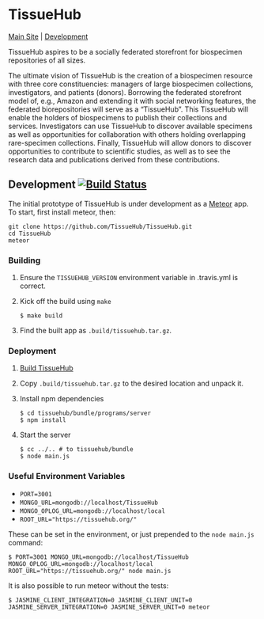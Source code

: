 # TissueHub

[Main Site][1] | [Development][2]

TissueHub aspires to be a socially federated storefront for biospecimen repositories of all sizes.

The ultimate vision of TissueHub is the creation of a biospecimen resource with three core constituencies: managers of large biospecimen collections, investigators, and patients (donors). Borrowing the federated storefront model of, e.g., Amazon and extending it with social networking features, the federated biorepositories will serve as a “TissueHub”. This TissueHub will enable the holders of biospecimens to publish their collections and services. Investigators can use TissueHub to discover available specimens as well as opportunities for collaboration with others holding overlapping rare-specimen collections. Finally, TissueHub will allow donors to discover opportunities to contribute to scientific studies, as well as to see the research data and publications derived from these contributions.

## Development [![Build Status](https://travis-ci.org/TissueHub/TissueHub.svg?branch=v1.1.1)](https://travis-ci.org/TissueHub/TissueHub)

The initial prototype of TissueHub is under development as a [Meteor](https://www.meteor.com/ "Meteor Homepage") app. To start, first install meteor, then:

```
git clone https://github.com/TissueHub/TissueHub.git
cd TissueHub
meteor
```

### Building

1. Ensure the `TISSUEHUB_VERSION` environment variable in .travis.yml is correct.
2. Kick off the build using `make`

    ```shell
    $ make build
    ```

3. Find the built app as `.build/tissuehub.tar.gz`.

### Deployment

1. [Build TissueHub](#building)
2. Copy `.build/tissuehub.tar.gz` to the desired location and unpack it.
3. Install npm dependencies

    ```shell
    $ cd tissuehub/bundle/programs/server
    $ npm install
    ```

4. Start the server

    ```shell
    $ cc ../.. # to tissuehub/bundle
    $ node main.js
    ```

### Useful Environment Variables

* `PORT=3001`
* `MONGO_URL=mongodb://localhost/TissueHub`
* `MONGO_OPLOG_URL=mongodb://localhost/local`
* `ROOT_URL="https://tissuehub.org/"`

These can be set in the environment, or just prepended to the `node main.js` command:

```shell
$ PORT=3001 MONGO_URL=mongodb://localhost/TissueHub MONGO_OPLOG_URL=mongodb://localhost/local ROOT_URL="https://tissuehub.org/" node main.js
```

It is also possible to run meteor without the tests:

```shell
$ JASMINE_CLIENT_INTEGRATION=0 JASMINE_CLIENT_UNIT=0 JASMINE_SERVER_INTEGRATION=0 JASMINE_SERVER_UNIT=0 meteor
```

[1]: https://tissuehub.org/ "TissueHub App"
[2]: http://tissuehub.meteor.com/ "TissueHub Development Site"
[3]: https://travis-ci.org/TissueHub/TissueHub "TissueHub Continuous Integration at Travis-CI"
